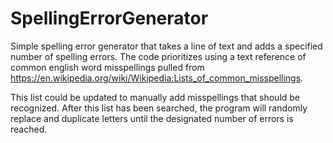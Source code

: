 # SpellingErrorGenerator
Simple spelling error generator that takes a line of text and adds a specified number of spelling errors. The code prioritizes using a text reference of common english word misspellings pulled from https://en.wikipedia.org/wiki/Wikipedia:Lists_of_common_misspellings. 

This list could be updated to manually add misspellings that should be recognized. After this list has been searched, the program will randomly replace and duplicate letters until the designated number of errors is reached.
